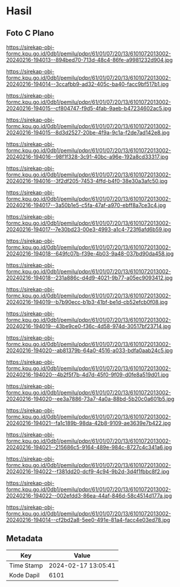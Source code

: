 # Hasil

## Foto C Plano

https://sirekap-obj-formc.kpu.go.id/0db1/pemilu/pdpr/61/01/07/20/13/6101072013002-20240216-194013--894bed70-713d-48c4-86fe-a9981232d904.jpg

https://sirekap-obj-formc.kpu.go.id/0db1/pemilu/pdpr/61/01/07/20/13/6101072013002-20240216-194014--3ccafbb9-ad32-405c-ba40-facc9bf517b1.jpg

https://sirekap-obj-formc.kpu.go.id/0db1/pemilu/pdpr/61/01/07/20/13/6101072013002-20240216-194015--cf804747-f9d5-4fab-9aeb-b47234602ac5.jpg

https://sirekap-obj-formc.kpu.go.id/0db1/pemilu/pdpr/61/01/07/20/13/6101072013002-20240216-194015--8d3d2527-20be-4f9a-9c1a-f2de7ad142e8.jpg

https://sirekap-obj-formc.kpu.go.id/0db1/pemilu/pdpr/61/01/07/20/13/6101072013002-20240216-194016--98f1f328-3c91-40bc-a96e-192a8cd33317.jpg

https://sirekap-obj-formc.kpu.go.id/0db1/pemilu/pdpr/61/01/07/20/13/6101072013002-20240216-194016--3f2df205-7453-4ffd-b4f0-38e30a3afc50.jpg

https://sirekap-obj-formc.kpu.go.id/0db1/pemilu/pdpr/61/01/07/20/13/6101072013002-20240216-194017--3a50b1e5-c5fa-47af-a970-ebff8a7ce3c4.jpg

https://sirekap-obj-formc.kpu.go.id/0db1/pemilu/pdpr/61/01/07/20/13/6101072013002-20240216-194017--7e30bd23-00e3-4993-a1c4-723f6afd6b59.jpg

https://sirekap-obj-formc.kpu.go.id/0db1/pemilu/pdpr/61/01/07/20/13/6101072013002-20240216-194018--649fc07b-f39e-4b03-9a48-037bd90da458.jpg

https://sirekap-obj-formc.kpu.go.id/0db1/pemilu/pdpr/61/01/07/20/13/6101072013002-20240216-194018--231a886c-d4d9-4021-9b77-a05ec9093412.jpg

https://sirekap-obj-formc.kpu.go.id/0db1/pemilu/pdpr/61/01/07/20/13/6101072013002-20240216-194019--b7b90ecc-b1b3-41bf-be1d-cb52efcb0f08.jpg

https://sirekap-obj-formc.kpu.go.id/0db1/pemilu/pdpr/61/01/07/20/13/6101072013002-20240216-194019--43be9ce0-f36c-4d58-974d-30517bf23714.jpg

https://sirekap-obj-formc.kpu.go.id/0db1/pemilu/pdpr/61/01/07/20/13/6101072013002-20240216-194020--ab81379b-64a0-4516-a033-bdfa0aab24c5.jpg

https://sirekap-obj-formc.kpu.go.id/0db1/pemilu/pdpr/61/01/07/20/13/6101072013002-20240216-194020--4b2f5f7b-4d7d-45f0-9f09-d0fe8a519d01.jpg

https://sirekap-obj-formc.kpu.go.id/0db1/pemilu/pdpr/61/01/07/20/13/6101072013002-20240216-194020--ee3a7886-73a7-4a0a-88bd-5b20c0a601b5.jpg

https://sirekap-obj-formc.kpu.go.id/0db1/pemilu/pdpr/61/01/07/20/13/6101072013002-20240216-194021--fa1c189b-98da-42b8-9109-ae3639e7b422.jpg

https://sirekap-obj-formc.kpu.go.id/0db1/pemilu/pdpr/61/01/07/20/13/6101072013002-20240216-194021--215686c5-9164-489e-984c-8727c4c341a6.jpg

https://sirekap-obj-formc.kpu.go.id/0db1/pemilu/pdpr/61/01/07/20/13/6101072013002-20240216-194022--f381dd20-dcf9-4c94-9b2d-3d4f1fbbc8f2.jpg

https://sirekap-obj-formc.kpu.go.id/0db1/pemilu/pdpr/61/01/07/20/13/6101072013002-20240216-194022--002efdd3-86ea-44af-846d-58c4514d177a.jpg

https://sirekap-obj-formc.kpu.go.id/0db1/pemilu/pdpr/61/01/07/20/13/6101072013002-20240216-194014--cf2bd2a8-5ee0-491e-81a4-facc4e03ed78.jpg


## Metadata

| Key        | Value               |
| ---------- | ------------------- |
| Time Stamp | 2024-02-17 13:05:41 |
| Kode Dapil | 6101                |



